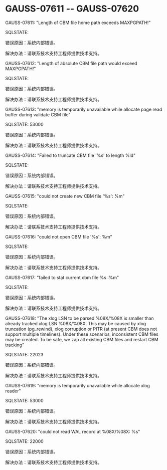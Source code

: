 # GAUSS-07611 -- GAUSS-07620<a name="ZH-CN_TOPIC_0000001091226489"></a>

GAUSS-07611: "Length of CBM file home path exceeds MAXPGPATH!"

SQLSTATE:

错误原因：系统内部错误。

解决办法：请联系技术支持工程师提供技术支持。

GAUSS-07612: "Length of absolute CBM file path would exceed MAXPGPATH!"

SQLSTATE:

错误原因：系统内部错误。

解决办法：请联系技术支持工程师提供技术支持。

GAUSS-07613: "memory is temporarily unavailable while allocate page read buffer during validate CBM file"

SQLSTATE: 53000

错误原因：系统内部错误。

解决办法：请联系技术支持工程师提供技术支持。

GAUSS-07614: "Failed to truncate CBM file '%s' to length %ld"

SQLSTATE:

错误原因：系统内部错误。

解决办法：请联系技术支持工程师提供技术支持。

GAUSS-07615: "could not create new CBM file '%s': %m"

SQLSTATE:

错误原因：系统内部错误。

解决办法：请联系技术支持工程师提供技术支持。

GAUSS-07616: "could not open CBM file '%s': %m"

SQLSTATE:

错误原因：系统内部错误。

解决办法：请联系技术支持工程师提供技术支持。

GAUSS-07617: "failed to stat current cbm file %s :%m"

SQLSTATE:

错误原因：系统内部错误。

解决办法：请联系技术支持工程师提供技术支持。

GAUSS-07618: "The xlog LSN to be parsed %08X/%08X is smaller than already tracked xlog LSN %08X/%08X. This may be caused by xlog truncation \(pg\_rewind\), xlog corruption or PITR \(at present CBM does not support multiple timelines\). Under these scenarios, inconsistent CBM files may be created. To be safe, we zap all existing CBM files and restart CBM tracking"

SQLSTATE: 22023

错误原因：系统内部错误。

解决办法：请联系技术支持工程师提供技术支持。

GAUSS-07619: "memory is temporarily unavailable while allocate xlog reader"

SQLSTATE: 53000

错误原因：系统内部错误。

解决办法：请联系技术支持工程师提供技术支持。

GAUSS-07620: "could not read WAL record at %08X/%08X: %s"

SQLSTATE: 22000

错误原因：系统内部错误。

解决办法：请联系技术支持工程师提供技术支持。

